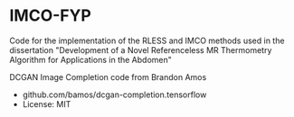 # IMCO-FYP
Code for the implementation of the RLESS and IMCO methods used in the dissertation "Development of a Novel Referenceless MR Thermometry Algorithm for Applications in the Abdomen"

DCGAN Image Completion code from Brandon Amos 
  + github.com/bamos/dcgan-completion.tensorflow
  + License: MIT
